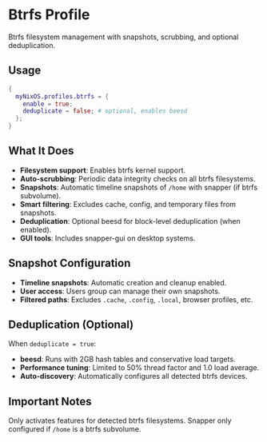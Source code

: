 # Btrfs Profile

Btrfs filesystem management with snapshots, scrubbing, and optional deduplication.

## Usage

```nix
{
  myNixOS.profiles.btrfs = {
    enable = true;
    deduplicate = false; # optional, enables beesd
  };
}
```

## What It Does

- **Filesystem support**: Enables btrfs kernel support.
- **Auto-scrubbing**: Periodic data integrity checks on all btrfs filesystems.
- **Snapshots**: Automatic timeline snapshots of `/home` with snapper (if btrfs subvolume).
- **Smart filtering**: Excludes cache, config, and temporary files from snapshots.
- **Deduplication**: Optional beesd for block-level deduplication (when enabled).
- **GUI tools**: Includes snapper-gui on desktop systems.

## Snapshot Configuration

- **Timeline snapshots**: Automatic creation and cleanup enabled.
- **User access**: Users group can manage their own snapshots.
- **Filtered paths**: Excludes `.cache`, `.config`, `.local`, browser profiles, etc.

## Deduplication (Optional)

When `deduplicate = true`:

- **beesd**: Runs with 2GB hash tables and conservative load targets.
- **Performance tuning**: Limited to 50% thread factor and 1.0 load average.
- **Auto-discovery**: Automatically configures all detected btrfs devices.

## Important Notes

Only activates features for detected btrfs filesystems. Snapper only configured if `/home` is a btrfs subvolume.
